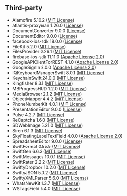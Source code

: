 ## Third-party

- Alamofire 5.10.2 ([MIT License](https://github.com/Alamofire/Alamofire/blob/master/LICENSE))
- atlantis-proxyman 1.26.0 ([License](https://github.com/ProxymanApp/atlantis))
- DocumentConverter 9.0.0 ([License](https://github.com/ONLYOFFICE/editors-ios/blob/master/DocumentConverter/LICENSE))
- DocumentEditor 9.0.0 ([License](https://github.com/ONLYOFFICE/editors-ios/blob/master/DocumentEditor/LICENSE))
- facebook-ios-sdk 18.0.0 ([License](https://github.com/facebook/facebook-ios-sdk/blob/main/LICENSE))
- FileKit 5.2.0 ([MIT License](https://github.com/nvzqz/FileKit/blob/develop/LICENSE.md))
- FilesProvider 0.26.1 ([MIT License](https://github.com/amosavian/FilesBrowser/blob/master/LICENSE))
- firebase-ios-sdk 11.11.0 ([Apache License 2.0](https://github.com/firebase/firebase-ios-sdk/blob/main/LICENSE))
- GoogleAPIClientForREST 4.1.0 ([Apache License 2.0](https://github.com/google/google-api-objectivec-client-for-rest/blob/main/LICENSE))
- GoogleSignIn 8.0.0 ([Apache License 2.0](https://github.com/google/GoogleSignIn-iOS/blob/main/LICENSE))
- IQKeyboardManagerSwift 8.0.1 ([MIT License](https://github.com/hackiftekhar/IQKeyboardManager/blob/master/LICENSE.md))
- KeychainSwift 24.0.0 ([MIT License](https://github.com/evgenyneu/keychain-swift/blob/master/LICENSE))
- Kingfisher 8.3.1 ([MIT License](https://github.com/onevcat/Kingfisher/blob/master/LICENSE))
- MBProgressHUD 1.2.0 ([MIT License](https://github.com/jdg/MBProgressHUD/blob/master/LICENSE))
- MediaBrowser 2.1.2 ([MIT License](https://github.com/younatics/MediaBrowser/blob/master/LICENSE))
- ObjectMapper 4.4.2 ([MIT License](https://github.com/tristanhimmelman/ObjectMapper/blob/master/LICENSE))
- PhoneNumberKit 4.0.1 ([MIT License](https://github.com/marmelroy/PhoneNumberKit/blob/master/LICENSE))
- PresentationEditor 9.0.0 ([License](https://github.com/ONLYOFFICE/editors-ios/blob/master/PresentationEditor/LICENSE))
- Pulse 4.2.7 ([MIT License](https://github.com/kean/Pulse/blob/main/LICENSE))
- ReCaptcha 1.6.0 ([MIT License](https://github.com/fjcaetano/ReCaptcha/blob/master/LICENSE))
- SDWebImage 5.21.0 ([MIT License](https://github.com/SDWebImage/SDWebImage/blob/master/LICENSE))
- Siren 6.1.3 ([MIT License](https://github.com/ArtSabintsev/Siren/blob/master/LICENSE))
- SkyFloatingLabelTextField 4.0.0 ([Apache License 2.0](https://github.com/Skyscanner/SkyFloatingLabelTextField/blob/main/LICENSE))
- SpreadsheetEditor 9.0.0 ([License](https://github.com/ONLYOFFICE/editors-ios/blob/master/SpreadsheetEditor/LICENSE))
- SwiftFormat 0.55.5 ([MIT License](https://github.com/nicklockwood/SwiftFormat/blob/master/LICENSE.md))
- SwiftGen 6.6.3 ([MIT License](https://github.com/SwiftGen/SwiftGen/blob/stable/LICENSE))
- SwiftMessages 10.0.1 ([MIT License](https://github.com/SwiftKickMobile/SwiftMessages/blob/master/LICENSE.md))
- SwiftRater 2.2.2 ([MIT License](https://github.com/takecian/SwiftRater/blob/master/LICENSE))
- SwiftyDropbox 10.2.0 ([MIT License](https://github.com/dropbox/SwiftyDropbox/blob/master/LICENSE))
- SwiftyJSON 5.0.2 ([MIT License](https://github.com/SwiftyJSON/SwiftyJSON/blob/master/LICENSE))
- SwiftyXMLParser 5.6.0 ([MIT License](https://github.com/yahoojapan/SwiftyXMLParser/blob/master/LICENSE))
- WhatsNewKit 1.3.7 ([MIT License](https://github.com/SvenTiigi/WhatsNewKit/blob/main/LICENSE))
- WSTagsField 5.4.0 ([MIT License](https://github.com/whitesmith/WSTagsField/blob/master/LICENSE))